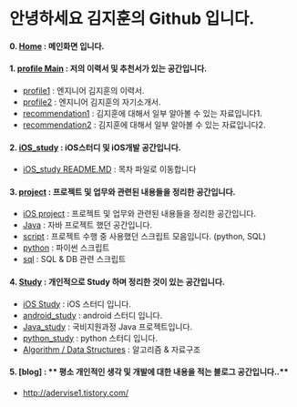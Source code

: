 안녕하세요 김지훈의 Github 입니다. 
=====================================

#### **0. [Home] : 메인화면 입니다.**

#### **1. [profile Main] : 저의 이력서 및 추천서가 있는 공간입니다.**
- [profile1] : 엔지니어 김지훈의 이력서.
- [profile2] : 엔지니어 김지훈의 자기소개서.
- [recommendation1] : 김지훈에 대해서 일부 알아볼 수 있는 자료입니다1.
- [recommendation2] : 김지훈에 대해서 일부 알아볼 수 있는 자료입니다2.


#### **2. [iOS_study] : iOS스터디 및 iOS개발 공간입니다.**
- [iOS_study README.MD] : 목차 파일로 이동합니다  

#### **3. [project]** : **프로젝트 및 업무와 관련된 내용들을 정리한 공간입니다.**
- [iOS project] : 프로젝트 및 업무와 관련된 내용들을 정리한 공간입니다.
- [Java] : 자바 프로젝트 했던 공간입니다.
- [script] : 프로젝트 수행 중 사용했던 스크립트 모음입니다. (python, SQL)
- [python] : 파이썬 스크립트
- [sql] : SQL & DB 관련 스크립트

#### **4. [Study]** : **개인적으로 Study 하며 정리한 것이 있는 공간입니다.**
- [iOS Study] : iOS 스터디 입니다.
- [android_study] : android 스터디 입니다.
- [Java_study] : 국비지원과정 Java 프로젝트입니다.
- [python_study] : python 스터디 입니다.
- [Algorithm / Data Structures] : 알고리즘 & 자료구조

#### **5. [blog]** : ** 평소 개인적인 생각 및 개발에 대한 내용을 적는 블로그 공간입니다..**
- http://adervise1.tistory.com/

[home]: <https://github.com/adervise1/KimJihun>

[profile Main]: <https://github.com/adervise1/KimJihun/tree/master/profile>
[profile1]: <https://github.com/adervise1/KimJihun/blob/master/profile/KimJihunProfile.pdf>
[profile2]: <https://github.com/adervise1/KimJihun/blob/master/profile/KimJihunProfile2.pdf>
[recommendation1]: <https://github.com/adervise1/KimJihun/blob/master/profile/%EC%B6%94%EC%B2%9C%EC%84%9C1.png>
[recommendation2]: <https://github.com/adervise1/KimJihun/blob/master/profile/%EC%B6%94%EC%B2%9C%EC%84%9C2.png>

[iOS_study]: <https://github.com/adervise1/KimJihun/tree/master/iOS_study>
[iOS_study README.MD]:<https://github.com/adervise1/KimJihun/blob/master/iOS/README.md>

[project]: <https://github.com/adervise1/KimJihun/tree/master/project>
[iOS project]: <https://github.com/adervise1/KimJihun/tree/master/project/iOSProject>
[Java]:<https://github.com/adervise1/KimJihun/tree/master/project/Java/ServiceBD>
[script]:<https://github.com/adervise1/KimJihun/tree/master/project/script>
[python]:<https://github.com/adervise1/KimJihun/tree/master/project/script/python>
[sql]:<https://github.com/adervise1/KimJihun/tree/master/project/script/sql>

[Study]: <https://github.com/adervise1/KimJihun/tree/master/Study>
[iOS Study]: <https://github.com/adervise1/KimJihun/tree/master/Study/iOS>
[android_study]: <https://github.com/adervise1/KimJihun/tree/master/Study/android>
[Java_study]: <https://github.com/adervise1/KimJihun/tree/master/Study/java/DSLB>
[python_study]: <https://github.com/adervise1/KimJihun/tree/master/Study/python>
[Algorithm / Data Structures]: <https://github.com/adervise1/KimJihun/tree/master/Study/jsAlgorithm>

